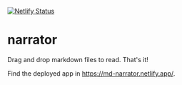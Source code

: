 [![Netlify Status](https://api.netlify.com/api/v1/badges/2a107f5e-7644-409a-a7c2-a97670a0ea74/deploy-status)](https://app.netlify.com/sites/md-narrator/deploys)

# narrator

Drag and drop markdown files to read. That's it!

Find the deployed app in https://md-narrator.netlify.app/.
